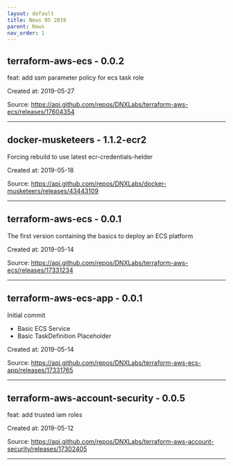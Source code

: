 ```yaml
---
layout: default
title: News 05 2019
parent: News
nav_order: 1
---
```




## terraform-aws-ecs - 0.0.2
feat: add ssm parameter policy for ecs task role

Created at: 2019-05-27

<!-- TODO: Include source link to the version tag -->
Source:  https://api.github.com/repos/DNXLabs/terraform-aws-ecs/releases/17604354

---


## docker-musketeers - 1.1.2-ecr2
Forcing rebuild to use latest ecr-credentials-helder

Created at: 2019-05-18

<!-- TODO: Include source link to the version tag -->
Source:  https://api.github.com/repos/DNXLabs/docker-musketeers/releases/43443109

---


## terraform-aws-ecs - 0.0.1
The first version containing the basics to deploy an ECS platform

Created at: 2019-05-14

<!-- TODO: Include source link to the version tag -->
Source:  https://api.github.com/repos/DNXLabs/terraform-aws-ecs/releases/17331234

---


## terraform-aws-ecs-app - 0.0.1
Initial commit
- Basic ECS Service
- Basic TaskDefinition Placeholder

Created at: 2019-05-14

<!-- TODO: Include source link to the version tag -->
Source:  https://api.github.com/repos/DNXLabs/terraform-aws-ecs-app/releases/17331765

---


## terraform-aws-account-security - 0.0.5
feat: add trusted iam roles 

Created at: 2019-05-12

<!-- TODO: Include source link to the version tag -->
Source:  https://api.github.com/repos/DNXLabs/terraform-aws-account-security/releases/17302405

---

